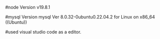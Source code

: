 #node Version
v19.8.1

#mysql Version
mysql  Ver 8.0.32-0ubuntu0.22.04.2 for Linux on x86_64 ((Ubuntu))

#used visual studio code as a editor.
